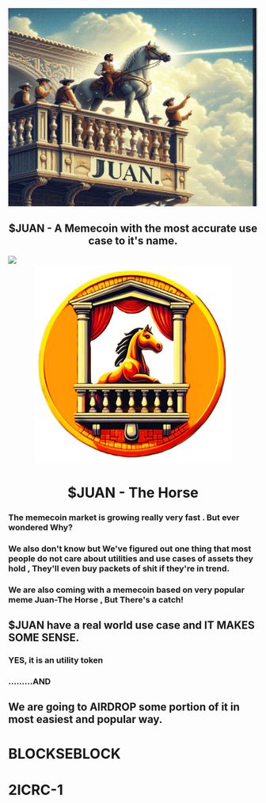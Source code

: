 <div align="center">
<img src="Juan_cover.jpeg" width="800" height="400">
<h2>$JUAN - A Memecoin with the most accurate use case to it's name.</h2>
</div>
<img src="https://user-images.githubusercontent.com/73097560/115834477-dbab4500-a447-11eb-908a-139a6edaec5c.gif">

<div align="center">
<img src="LOGO.png" width="400">
<h1>$JUAN - The Horse</h1>
</div>

<h3>The memecoin market is growing really very fast . But ever wondered Why?</h3>
<h3>We also don't know but We've figured out one thing that most people do not care about utilities and use cases of assets they hold , They'll even buy packets of shit if they're in trend. </h3>

<h3>We are also coming with a memecoin based on very popular meme Juan-The Horse , But There's a catch! </h3>

<h2>$JUAN have a real world use case and IT MAKES SOME SENSE. </h2>
<h3>YES, it is an utility token </h3>

<h3>.........AND</h3>

<h2>We are going to AIRDROP some portion of it in most easiest and popular way.</h2>


# BLOCKSEBLOCK
# 2ICRC-1
